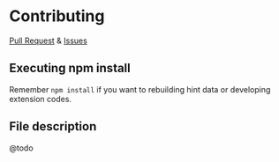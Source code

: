 # Contributing

[Pull Request][pr] & [Issues][issues]

## Executing npm install

Remember `npm install` if you want to rebuilding hint data or developing extension codes.


## File description

@todo

[issues]: https://github.com/hangxingliu/vscode-nginx-conf-hint/issues
[pr]: https://github.com/hangxingliu/vscode-nginx-conf-hint/pulls
